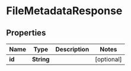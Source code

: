 
# FileMetadataResponse

## Properties
Name | Type | Description | Notes
------------ | ------------- | ------------- | -------------
**id** | **String** |  |  [optional]



